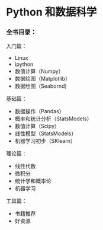 # Python 和数据科学

### 全书目录：

入门篇：

- Linux
- ipython
- 数值计算（Numpy）
- 数据绘图（Matplotlib）
- 数据绘图（Seabornd)

基础篇：

- 数据操作（Pandas）
- 概率和统计分析（StatsModels）
- 数值计算（Scipy）
- 线性模型（StatsModels）
- 机器学习初步（SKlearn）

理论篇：

- 线性代数
- 微积分
- 统计学和概率论
- 机器学习

工具篇：

- 书籍推荐
- 好资源